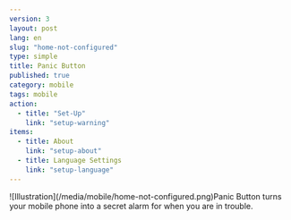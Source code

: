 ```yaml
---
version: 3
layout: post
lang: en
slug: "home-not-configured"
type: simple
title: Panic Button
published: true
category: mobile
tags: mobile
action: 
  - title: "Set-Up"
    link: "setup-warning"
items: 
  - title: About
    link: "setup-about"
  - title: Language Settings
    link: "setup-language"
---
```


<div style="float: left">![Illustration](/media/mobile/home-not-configured.png)</div> Panic Button turns your mobile phone into a secret alarm for when you are in trouble.
